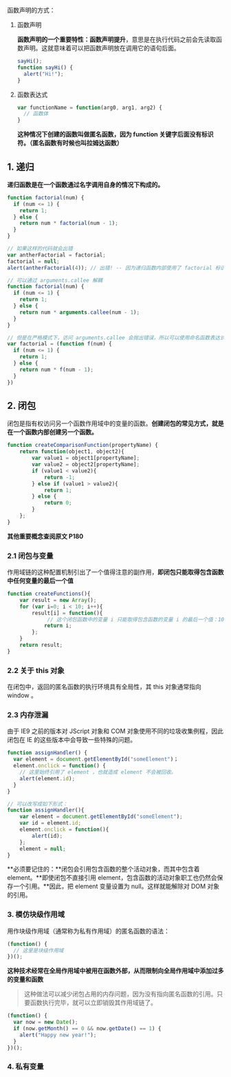 函数声明的方式：

1. 函数声明

   **函数声明的一个重要特性：函数声明提升**，意思是在执行代码之前会先读取函数声明。这就意味着可以把函数声明放在调用它的语句后面。

   ```javascript
   sayHi();
   function sayHi() {
     alert("Hi!");
   }
   ```

2. 函数表达式

   ```javascript
   var functionName = function(arg0, arg1, arg2) {
     // 函数体
   }
   ```

   **这种情况下创建的函数叫做匿名函数，因为 function 关键字后面没有标识符。（匿名函数有时候也叫拉姆达函数）**

## 1. 递归

**递归函数是在一个函数通过名字调用自身的情况下构成的。**

```javascript
function factorial(num) {
  if (num <= 1) {
    return 1;
  } else {
    return num * factorial(num - 1);
  }
}

// 如果这样的代码就会出错
var antherFactorial = factorial;
factorial = null;
alert(antherFactorial(4)); // 出错! -- 因为递归函数内部使用了 factorial 标识符；

// 可以通过 arguments.callee 解耦
function factorial(num) {
  if (num <= 1) {
    return 1;
  } else {
    return num * arguments.callee(num - 1);
  }
}

// 但是在严格模式下，访问 arguments.callee 会抛出错误，所以可以使用命名函数表达式来达成相同的结果
var factorial = (function f(num) {
  if (num <= 1) {
    return 1;
  } else {
    return num * f(num - 1);
  }
})
```



## 2. 闭包

闭包是指有权访问另一个函数作用域中的变量的函数。**创建闭包的常见方式，就是在一个函数内部创建另一个函数。**

```javascript
function createComparisonFunction(propertyName) {
	return function(object1, object2){
		var value1 = object1[propertyName];
		var value2 = object2[propertyName];
		if (value1 < value2){
			return -1;
		} else if (value1 > value2){
			return 1;
		} else {
			return 0;
		}
	};
}
```

**其他重要概念查阅原文 P180**

### 2.1 闭包与变量

作用域链的这种配置机制引出了一个值得注意的副作用，**即闭包只能取得包含函数中任何变量的最后一个值**

```javascript
function createFunctions(){
	var result = new Array();
	for (var i=0; i < 10; i++){
		result[i] = function(){
          	 // 这个闭包函数中的变量 i 只能取得包含函数的变量 i 的最后一个值：10
			return i;
		};
	}
	return result;
}
```

### 2.2 关于 this 对象

在闭包中，返回的匿名函数的执行环境具有全局性，其 this  对象通常指向 window 。

### 2.3 内存泄漏

由于 IE9 之前的版本对 JScript 对象和 COM 对象使用不同的垃圾收集例程，因此闭包在 IE 的这些版本中会导致一些特殊的问题。

```javascript
function assignHandler() {
  var element = document.getElementById("someElement")；
  element.onclick = function() {
    // 这里始终引用了 element ，也就造成 element 不会被回收。
    alert(element.id);
  }
}

// 可以改写成如下形式：
function assignHandler(){
	var element = document.getElementById("someElement");
	var id = element.id;
	element.onclick = function(){
		alert(id);
	};
	element = null;
}
```

**必须要记住的：**闭包会引用包含函数的整个活动对象，而其中包含着 element。**即使闭包不直接引用 element，包含函数的活动对象职工也仍然会保存一个引用。**因此，把 element 变量设置为 null。这样就能解除对 DOM 对象的引用。

### 3. 模仿块级作用域

用作块级作用域（通常称为私有作用域）的匿名函数的语法：

```javascript
(function() {
  // 这里是块级作用域
})();
```



**这种技术经常在全局作用域中被用在函数外部，从而限制向全局作用域中添加过多的变量和函数**

> 这种做法可以减少闭包占用的内存问题，因为没有指向匿名函数的引用。只要函数执行完毕，就可以立即销毁其作用域链了。

```javascript
(function() {
  var now = new Date();
  if (now.getMonth() == 0 && now.getDate() == 1) {
    alert("Happy new year!");
  }
})();
```

### 4. 私有变量














